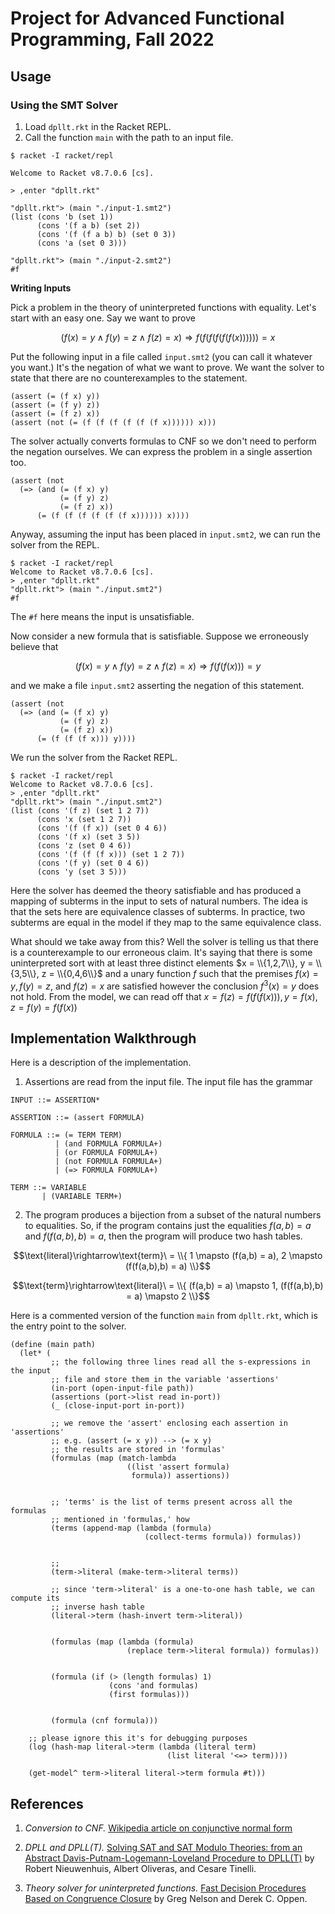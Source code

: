 Project for Advanced Functional Programming, Fall 2022
======================================================

Usage
-----

### Using the SMT Solver

1. Load `dpllt.rkt` in the Racket REPL.
2. Call the function `main` with the path to an input file.

```
$ racket -I racket/repl

Welcome to Racket v8.7.0.6 [cs].

> ,enter "dpllt.rkt"

"dpllt.rkt"> (main "./input-1.smt2")
(list (cons 'b (set 1))
      (cons '(f a b) (set 2))
      (cons '(f (f a b) b) (set 0 3))
      (cons 'a (set 0 3)))

"dpllt.rkt"> (main "./input-2.smt2")
#f
```

**Writing Inputs**

Pick a problem in the theory of uninterpreted functions with equality. Let's
start with an easy one. Say we want to prove

$$(f(x) = y ∧ f(y) = z ∧ f(z) = x) ⇒ f(f(f(f(f(f(x)))))) = x$$

Put the following input in a file called `input.smt2` (you can call it whatever
you want.) It's the negation of what we want to prove. We want the solver to
state that there are no counterexamples to the statement.

```
(assert (= (f x) y))
(assert (= (f y) z))
(assert (= (f z) x))
(assert (not (= (f (f (f (f (f (f x)))))) x)))
```

The solver actually converts formulas to CNF so we don't need to perform the
negation ourselves. We can express the problem in a single assertion too.

```
(assert (not 
  (=> (and (= (f x) y)
           (= (f y) z)
           (= (f z) x))
      (= (f (f (f (f (f (f x)))))) x))))
```

Anyway, assuming the input has been placed in `input.smt2`, we can run the
solver from the REPL.

```
$ racket -I racket/repl
Welcome to Racket v8.7.0.6 [cs].
> ,enter "dpllt.rkt"
"dpllt.rkt"> (main "./input.smt2")
#f
```

The `#f` here means the input is unsatisfiable.

Now consider a new formula that is satisfiable. Suppose we erroneously believe
that

$$(f(x) = y ∧ f(y) = z ∧ f(z) = x) ⇒ f(f(f(x))) = y$$

and we make a file `input.smt2` asserting the negation of this statement.

```
(assert (not
  (=> (and (= (f x) y)
           (= (f y) z)
           (= (f z) x))
      (= (f (f (f x))) y))))
```

We run the solver from the Racket REPL.

```
$ racket -I racket/repl
Welcome to Racket v8.7.0.6 [cs].
> ,enter "dpllt.rkt"
"dpllt.rkt"> (main "./input.smt2")
(list (cons '(f z) (set 1 2 7))
      (cons 'x (set 1 2 7))
      (cons '(f (f x)) (set 0 4 6))
      (cons '(f x) (set 3 5))
      (cons 'z (set 0 4 6))
      (cons '(f (f (f x))) (set 1 2 7))
      (cons '(f y) (set 0 4 6))
      (cons 'y (set 3 5)))
```

Here the solver has deemed the theory satisfiable and has produced a mapping of
subterms in the input to sets of natural numbers. The idea is that the sets here
are equivalence classes of subterms. In practice, two subterms are equal in the
model if they map to the same equivalence class.

What should we take away from this? Well the solver is telling us that there is
a counterexample to our erroneous claim. It's saying that there is some
uninterpreted sort with at least three distinct elements
$x = \\{1,2,7\\}, y = \\{3,5\\}, z = \\{0,4,6\\}$ and a unary function $f$ such that
the premises $f(x) = y, f(y) = z,$ and $f(z) = x$ are satisfied however the
conclusion $f^3(x) = y$ does not hold. From the model, we can read off that
$x = f(z) = f(f(f(x))), y = f(x), z = f(y) = f(f(x))$

Implementation Walkthrough
--------------------------

Here is a description of the implementation.

1. Assertions are read from the input file. The input file has the grammar

```
INPUT ::= ASSERTION*

ASSERTION ::= (assert FORMULA)

FORMULA ::= (= TERM TERM)
          | (and FORMULA FORMULA+)
          | (or FORMULA FORMULA+)
          | (not FORMULA FORMULA+)
          | (=> FORMULA FORMULA+)

TERM ::= VARIABLE
       | (VARIABLE TERM+)
```

2. The program produces a bijection from a subset of the natural numbers to
equalities. So, if the program contains just the equalities $f(a,b) = a$ and
$f(f(a,b),b) = a$, then the program will produce two hash tables.

$$\text{literal}\rightarrow\text{term}\ = \\{ 1 \mapsto (f(a,b) = a), 2 \mapsto (f(f(a,b),b) = a) \\}$$

$$\text{term}\rightarrow\text{literal}\ = \\{ (f(a,b) = a) \mapsto 1, (f(f(a,b),b) = a) \mapsto 2 \\}$$

Here is a commented version of the function `main` from `dpllt.rkt`, which is
the entry point to the solver.

```
(define (main path)
  (let* (
         ;; the following three lines read all the s-expressions in the input
         ;; file and store them in the variable 'assertions'
         (in-port (open-input-file path))
         (assertions (port->list read in-port))
         (_ (close-input-port in-port))

         ;; we remove the 'assert' enclosing each assertion in 'assertions'
         ;; e.g. (assert (= x y)) --> (= x y)
         ;; the results are stored in 'formulas'
         (formulas (map (match-lambda
                          ((list 'assert formula)
                           formula)) assertions))


         ;; 'terms' is the list of terms present across all the formulas
         ;; mentioned in 'formulas,' how
         (terms (append-map (lambda (formula)
                              (collect-terms formula)) formulas))


         ;; 
         (term->literal (make-term->literal terms))

         ;; since 'term->literal' is a one-to-one hash table, we can compute its
         ;; inverse hash table
         (literal->term (hash-invert term->literal))


         (formulas (map (lambda (formula)
                          (replace term->literal formula)) formulas))


         (formula (if (> (length formulas) 1)
                      (cons 'and formulas)
                      (first formulas)))


         (formula (cnf formula)))

    ;; please ignore this it's for debugging purposes
    (log (hash-map literal->term (lambda (literal term)
                                   (list literal '<=> term))))

    (get-model^ term->literal literal->term formula #t)))
```

References
----------

1. *Conversion to CNF.* [Wikipedia article on conjunctive normal form][1]

2. *DPLL and DPLL(T).* [Solving SAT and SAT Modulo Theories: from an Abstract Davis-Putnam-Logemann-Loveland Procedure to DPLL(T)][2]
by Robert Nieuwenhuis, Albert Oliveras, and Cesare Tinelli.

3. *Theory solver for uninterpreted functions.*
[Fast Decision Procedures Based on Congruence Closure][3] by Greg Nelson and
Derek C. Oppen.

[1]:https://en.wikipedia.org/wiki/Conjunctive_normal_form
[2]:https://dl.acm.org/doi/pdf/10.1145/1217856.1217859
[3]:https://web.eecs.umich.edu/~weimerw/2011-6610/reading/nelson-oppen-congruence.pdf

<!--
(time (main "./input-5.smt2") (void))
cpu time: 486906 real time: 496929 gc time: 2215
-->